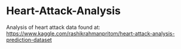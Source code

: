 # Heart-Attack-Analysis
Analysis of heart attack data found at:
https://www.kaggle.com/rashikrahmanpritom/heart-attack-analysis-prediction-dataset
